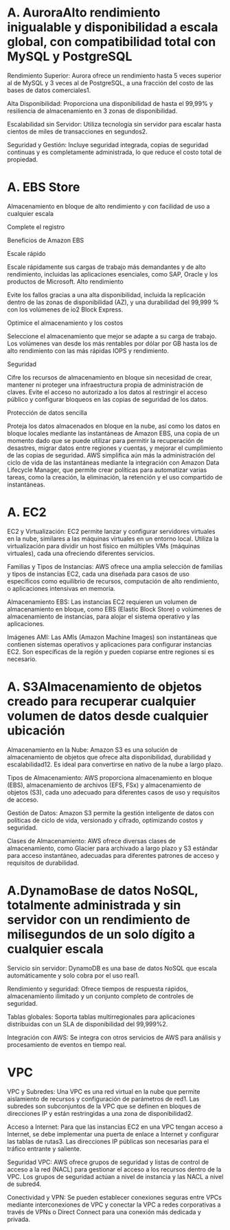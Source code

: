 # A. AuroraAlto rendimiento inigualable y disponibilidad a escala global, con compatibilidad total con MySQL y PostgreSQL

Rendimiento Superior: Aurora ofrece un rendimiento hasta 5 veces superior al de MySQL y 3 veces al de PostgreSQL, a una fracción del costo de las bases de datos comerciales1.

Alta Disponibilidad: Proporciona una disponibilidad de hasta el 99,99% y resiliencia de almacenamiento en 3 zonas de disponibilidad.

Escalabilidad sin Servidor: Utiliza tecnología sin servidor para escalar hasta cientos de miles de transacciones en segundos2.

Seguridad y Gestión: Incluye seguridad integrada, copias de seguridad continuas y es completamente administrada, lo que reduce el costo total de propiedad.

# A. EBS Store

Almacenamiento en bloque de alto rendimiento y con facilidad de uso a cualquier escala


Complete el registro

Beneficios de Amazon EBS

Escale rápido

Escale rápidamente sus cargas de trabajo más demandantes y de alto rendimiento, incluidas las aplicaciones esenciales, como SAP, Oracle y los productos de Microsoft.
Alto rendimiento


Evite los fallos gracias a una alta disponibilidad, incluida la replicación dentro de las zonas de disponibilidad (AZ), y una durabilidad del 99,999 % con los volúmenes de io2 Block Express.

Optimice el almacenamiento y los costos

Seleccione el almacenamiento que mejor se adapte a su carga de trabajo. Los volúmenes van desde los más rentables por dólar por GB hasta los de alto rendimiento con las más rápidas IOPS y rendimiento.

Seguridad

Cifre los recursos de almacenamiento en bloque sin necesidad de crear, mantener ni proteger una infraestructura propia de administración de claves. Evite el acceso no autorizado a los datos al restringir el acceso público y configurar bloqueos en las copias de seguridad de los datos.

Protección de datos sencilla

Proteja los datos almacenados en bloque en la nube, así como los datos en bloque locales mediante las instantáneas de Amazon EBS, una copia de un momento dado que se puede utilizar para permitir la recuperación de desastres, migrar datos entre regiones y cuentas, y mejorar el cumplimiento de las copias de seguridad. AWS simplifica aún más la administración del ciclo de vida de las instantáneas mediante la integración con Amazon Data Lifecycle Manager, que permite crear políticas para automatizar varias tareas, como la creación, la eliminación, la retención y el uso compartido de instantáneas.


# A. EC2
EC2 y Virtualización: EC2 permite lanzar y configurar servidores virtuales en la nube, similares a las máquinas virtuales en un entorno local. Utiliza la virtualización para dividir un host físico en múltiples VMs (máquinas virtuales), cada una ofreciendo diferentes servicios.

Familias y Tipos de Instancias: AWS ofrece una amplia selección de familias y tipos de instancias EC2, cada una diseñada para casos de uso específicos como equilibrio de recursos, computación de alto rendimiento, o aplicaciones intensivas en memoria.

Almacenamiento EBS: Las instancias EC2 requieren un volumen de almacenamiento en bloque, como EBS (Elastic Block Store) o volúmenes de almacenamiento de instancias, para alojar el sistema operativo y las aplicaciones.

Imágenes AMI: Las AMIs (Amazon Machine Images) son instantáneas que contienen sistemas operativos y aplicaciones para configurar instancias EC2. Son específicas de la región y pueden copiarse entre regiones si es necesario.



# A. S3Almacenamiento de objetos creado para recuperar cualquier volumen de datos desde cualquier ubicación

Almacenamiento en la Nube: Amazon S3 es una solución de almacenamiento de objetos que ofrece alta disponibilidad, durabilidad y escalabilidad12. Es ideal para convertirse en nativo de la nube a largo plazo.


Tipos de Almacenamiento: AWS proporciona almacenamiento en bloque (EBS), almacenamiento de archivos (EFS, FSx) y almacenamiento de objetos (S3), cada uno adecuado para diferentes casos de uso y requisitos de acceso.

Gestión de Datos: Amazon S3 permite la gestión inteligente de datos con políticas de ciclo de vida, versionado y cifrado, optimizando costos y seguridad.

Clases de Almacenamiento: AWS ofrece diversas clases de almacenamiento, como Glacier para archivado a largo plazo y S3 estándar para acceso instantáneo, adecuadas para diferentes patrones de acceso y requisitos de durabilidad.
# A.DynamoBase de datos NoSQL, totalmente administrada y sin servidor con un rendimiento de milisegundos de un solo dígito a cualquier escala

Servicio sin servidor: DynamoDB es una base de datos NoSQL que escala automáticamente y solo cobra por el uso real1.

Rendimiento y seguridad: Ofrece tiempos de respuesta rápidos, almacenamiento ilimitado y un conjunto completo de controles de seguridad.

Tablas globales: Soporta tablas multirregionales para aplicaciones distribuidas con un SLA de disponibilidad del 99,999%2.

Integración con AWS: Se integra con otros servicios de AWS para análisis y procesamiento de eventos en tiempo real.

# VPC

VPC y Subredes: Una VPC es una red virtual en la nube que permite aislamiento de recursos y configuración de parámetros de red1. Las subredes son subconjuntos de la VPC que se definen en bloques de direcciones IP y están restringidas a una zona de disponibilidad2.

Acceso a Internet: Para que las instancias EC2 en una VPC tengan acceso a Internet, se debe implementar una puerta de enlace a Internet y configurar las tablas de rutas3. Las direcciones IP públicas son necesarias para el tráfico entrante y saliente.

Seguridad VPC: AWS ofrece grupos de seguridad y listas de control de acceso a la red (NACL) para gestionar el acceso a los recursos dentro de la VPC. Los grupos de seguridad actúan a nivel de instancia y las NACL a nivel de subred4.

Conectividad y VPN: Se pueden establecer conexiones seguras entre VPCs mediante interconexiones de VPC y conectar la VPC a redes corporativas a través de VPNs o Direct Connect para una conexión más dedicada y privada.




